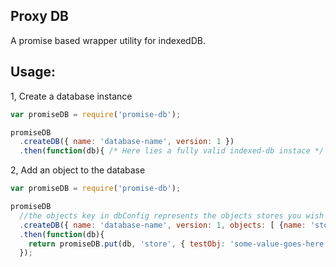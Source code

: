 Proxy DB
------------------

A promise based wrapper utility for indexedDB.

Usage:
-------------------

1, Create a database instance

```js
var promiseDB = require('promise-db');

promiseDB
  .createDB({ name: 'database-name', version: 1 })
  .then(function(db){ /* Here lies a fully valid indexed-db instace */ });
```


2, Add an object to the database

```js
var promiseDB = require('promise-db');

promiseDB
  //the objects key in dbConfig represents the objects stores you wish to create in indexed-db
  .createDB({ name: 'database-name', version: 1, objects: [ {name: 'store'} ] })
  .then(function(db){
    return promiseDB.put(db, 'store', { testObj: 'some-value-goes-here' });
  });
```
